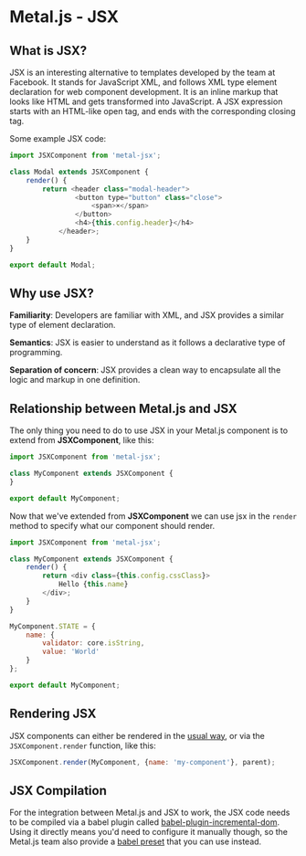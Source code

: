 # Metal.js - JSX

## What is JSX?

JSX is an interesting alternative to templates developed by the team at Facebook.  It stands for JavaScript XML, and follows XML type element declaration for web component development. It is an inline markup that looks like HTML and gets transformed into JavaScript.  A JSX expression starts with an HTML-like open tag, and ends with the corresponding closing tag.

Some example JSX code:

```javascript
import JSXComponent from 'metal-jsx';

class Modal extends JSXComponent {
    render() {
        return <header class="modal-header">
                <button type="button" class="close">
                    <span>×</span>
                </button>
                <h4>{this.config.header}</h4>
            </header>;
    }
}

export default Modal;
```

## Why use JSX?

**Familiarity**: Developers are familiar with XML, and JSX provides a similar type of element declaration.

**Semantics**: JSX is easier to understand as it follows a declarative type of programming.

**Separation of concern**: JSX provides a clean way to encapsulate all the logic and markup in one definition.

## Relationship between Metal.js and JSX

The only thing you need to do to use JSX in your Metal.js component is to extend from **JSXComponent**, like this:

```javascript
import JSXComponent from 'metal-jsx';

class MyComponent extends JSXComponent {
}

export default MyComponent;
```

Now that we've extended from **JSXComponent** we can use jsx in the `render` method to specify what our component should render.

```javascript
import JSXComponent from 'metal-jsx';

class MyComponent extends JSXComponent {
    render() {
        return <div class={this.config.cssClass}>
            Hello {this.name}
        </div>;
    }
}

MyComponent.STATE = {
    name: {
        validator: core.isString,
        value: 'World'
    }
};

export default MyComponent;
```

## Rendering JSX

JSX components can either be rendered in the [usual way](http://metaljs.com/docs/rendering-components.html), or via the `JSXComponent.render` function, like this:

```javascript
JSXComponent.render(MyComponent, {name: 'my-component'}, parent);
```

## JSX Compilation

For the integration between Metal.js and JSX to work, the JSX code needs to be compiled via a babel plugin called [babel-plugin-incremental-dom](http://npmjs.com/package/babel-plugin-incremental-dom). Using it directly means you'd need to configure it manually though, so the Metal.js team also provide a [babel preset](http://npmjs.com/package/babel-preset-metal-jsx) that you can use instead.